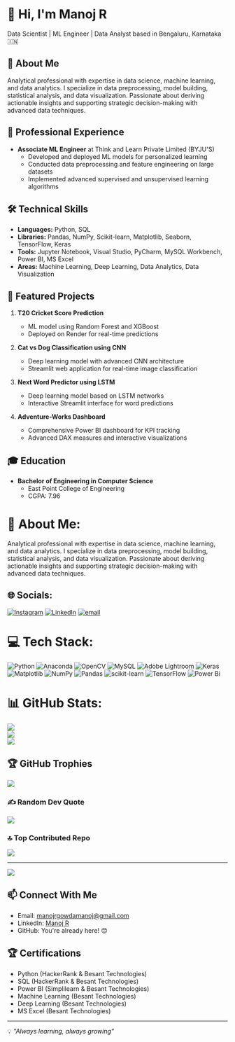 # 👋 Hi, I'm Manoj R

Data Scientist | ML Engineer | Data Analyst based in Bengaluru, Karnataka 🇮🇳

## 🚀 About Me
Analytical professional with expertise in data science, machine learning, and data analytics. I specialize in data preprocessing, model building, statistical analysis, and data visualization. Passionate about deriving actionable insights and supporting strategic decision-making with advanced data techniques.

## 💼 Professional Experience
- **Associate ML Engineer** at Think and Learn Private Limited (BYJU'S)
  - Developed and deployed ML models for personalized learning
  - Conducted data preprocessing and feature engineering on large datasets
  - Implemented advanced supervised and unsupervised learning algorithms

## 🛠️ Technical Skills
- **Languages:** Python, SQL
- **Libraries:** Pandas, NumPy, Scikit-learn, Matplotlib, Seaborn, TensorFlow, Keras
- **Tools:** Jupyter Notebook, Visual Studio, PyCharm, MySQL Workbench, Power BI, MS Excel
- **Areas:** Machine Learning, Deep Learning, Data Analytics, Data Visualization

## 🎯 Featured Projects
1. **T20 Cricket Score Prediction**
   - ML model using Random Forest and XGBoost
   - Deployed on Render for real-time predictions

2. **Cat vs Dog Classification using CNN**
   - Deep learning model with advanced CNN architecture
   - Streamlit web application for real-time image classification

3. **Next Word Predictor using LSTM**
   - Deep learning model based on LSTM networks
   - Interactive Streamlit interface for word predictions

4. **Adventure-Works Dashboard**
   - Comprehensive Power BI dashboard for KPI tracking
   - Advanced DAX measures and interactive visualizations

## 🎓 Education
- **Bachelor of Engineering in Computer Science**
  - East Point College of Engineering
  - CGPA: 7.96

# 💫 About Me:
Analytical professional with expertise in data science, machine learning, and data analytics. I specialize in data preprocessing, model building, statistical analysis, and data visualization. Passionate about deriving actionable insights and supporting strategic decision-making with advanced data techniques.


## 🌐 Socials:
[![Instagram](https://img.shields.io/badge/Instagram-%23E4405F.svg?logo=Instagram&logoColor=white)](https://instagram.com/mr_d_e_s_i_r_a_b_l_e) [![LinkedIn](https://img.shields.io/badge/LinkedIn-%230077B5.svg?logo=linkedin&logoColor=white)](https://linkedin.com/in/www.linkedin.com/in/manojr06) [![email](https://img.shields.io/badge/Email-D14836?logo=gmail&logoColor=white)](mailto:manojrgowdamanoj@gmail.com) 

# 💻 Tech Stack:
![Python](https://img.shields.io/badge/python-3670A0?style=plastic&logo=python&logoColor=ffdd54) ![Anaconda](https://img.shields.io/badge/Anaconda-%2344A833.svg?style=plastic&logo=anaconda&logoColor=white) ![OpenCV](https://img.shields.io/badge/opencv-%23white.svg?style=plastic&logo=opencv&logoColor=white) ![MySQL](https://img.shields.io/badge/mysql-4479A1.svg?style=plastic&logo=mysql&logoColor=white) ![Adobe Lightroom](https://img.shields.io/badge/Adobe%20Lightroom-31A8FF.svg?style=plastic&logo=Adobe%20Lightroom&logoColor=white) ![Keras](https://img.shields.io/badge/Keras-%23D00000.svg?style=plastic&logo=Keras&logoColor=white) ![Matplotlib](https://img.shields.io/badge/Matplotlib-%23ffffff.svg?style=plastic&logo=Matplotlib&logoColor=black) ![NumPy](https://img.shields.io/badge/numpy-%23013243.svg?style=plastic&logo=numpy&logoColor=white) ![Pandas](https://img.shields.io/badge/pandas-%23150458.svg?style=plastic&logo=pandas&logoColor=white) ![scikit-learn](https://img.shields.io/badge/scikit--learn-%23F7931E.svg?style=plastic&logo=scikit-learn&logoColor=white) ![TensorFlow](https://img.shields.io/badge/TensorFlow-%23FF6F00.svg?style=plastic&logo=TensorFlow&logoColor=white) ![Power Bi](https://img.shields.io/badge/power_bi-F2C811?style=plastic&logo=powerbi&logoColor=black)
# 📊 GitHub Stats:
![](https://github-readme-stats.vercel.app/api?username=Manojgowda2000&theme=neon&hide_border=false&include_all_commits=false&count_private=false)<br/>
![](https://github-readme-streak-stats.herokuapp.com/?user=Manojgowda2000&theme=neon&hide_border=false)<br/>
![](https://github-readme-stats.vercel.app/api/top-langs/?username=Manojgowda2000&theme=neon&hide_border=false&include_all_commits=false&count_private=false&layout=compact)

## 🏆 GitHub Trophies
![](https://github-profile-trophy.vercel.app/?username=Manojgowda2000&theme=default_repocard&no-frame=false&no-bg=false&margin-w=4)

### ✍️ Random Dev Quote
![](https://quotes-github-readme.vercel.app/api?type=horizontal&theme=light)

### 🔝 Top Contributed Repo
![](https://github-contributor-stats.vercel.app/api?username=Manojgowda2000&limit=5&theme=dark&combine_all_yearly_contributions=true)

---
[![](https://visitcount.itsvg.in/api?id=Manojgowda2000&icon=0&color=0)](https://visitcount.itsvg.in)

<!-- Proudly created with GPRM ( https://gprm.itsvg.in ) -->

## 📫 Connect With Me
- Email: manojrgowdamanoj@gmail.com
- LinkedIn: [Manoj R](https://www.linkedin.com/in/manojr06/)
- GitHub: You're already here! 😊

## 🏆 Certifications
- Python (HackerRank & Besant Technologies)
- SQL (HackerRank & Besant Technologies)
- Power BI (Simplilearn & Besant Technologies)
- Machine Learning (Besant Technologies)
- Deep Learning (Besant Technologies)
- MS Excel (Besant Technologies)

---
💡 *"Always learning, always growing"*
